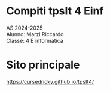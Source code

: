 # Compiti tpsIt 4 Einf

AS 2024-2025 \
Alunno: Marzi Riccardo\
Classe: 4 E informatica

# Sito principale

https://cursedricky.github.io/tpsIt4/
